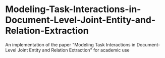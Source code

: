 # Modeling-Task-Interactions-in-Document-Level-Joint-Entity-and-Relation-Extraction
An implementation of the paper "Modeling Task Interactions in Document-Level Joint Entity and Relation Extraction" for academic use
